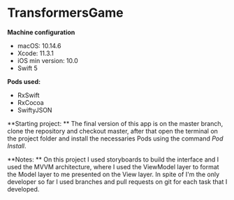 # TransformersGame

**Machine configuration**
- macOS: 10.14.6
- Xcode: 11.3.1
- iOS min version: 10.0
- Swift 5

**Pods used:**
- RxSwift
- RxCocoa
- SwiftyJSON

**Starting project: **
The final version of this app is on the master branch, clone the repository and checkout master, after that open the terminal on the project folder and install the necessaries Pods using the command *Pod Install*.

**Notes: **
On this project I used storyboards to build the interface and I used the MVVM architecture, where I used the ViewModel layer to format the Model layer to me presented on the View layer.
In spite of I'm the only developer so far I used branches and pull requests on git for each task that I developed.
